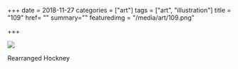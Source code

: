 +++
date = 2018-11-27
categories = ["art"]
tags = ["art", "illustration"]
title = "109"
href= ""
summary=""
featuredimg = "/media/art/109.png"

+++

<img src="/media/art/109.png" />

Rearranged Hockney
